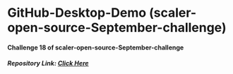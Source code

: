 # GitHub-Desktop-Demo (scaler-open-source-September-challenge)
#### Challenge 18 of scaler-open-source-September-challenge
##### Repository Link: [Click Here](https://github.com/scaleracademy/scaler-open-source-september-challenge.git)
